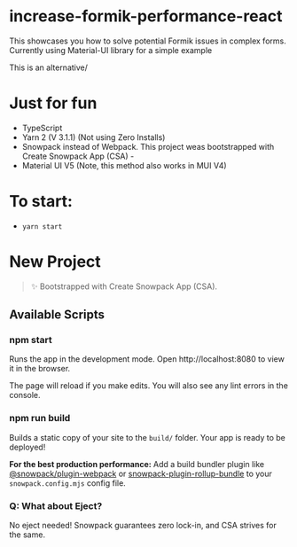 # increase-formik-performance-react

This showcases you how to solve potential Formik issues in complex forms. Currently using Material-UI library for a simple example

This is an alternative/

# Just for fun

- TypeScript
- Yarn 2 (V 3.1.1) (Not using Zero Installs)
- Snowpack instead of Webpack. This project weas bootstrapped with Create Snowpack App (CSA) -
- Material UI V5 (Note, this method also works in MUI V4)

# To start:

- `yarn start`

# New Project

> ✨ Bootstrapped with Create Snowpack App (CSA).

## Available Scripts

### npm start

Runs the app in the development mode.
Open http://localhost:8080 to view it in the browser.

The page will reload if you make edits.
You will also see any lint errors in the console.

### npm run build

Builds a static copy of your site to the `build/` folder.
Your app is ready to be deployed!

**For the best production performance:** Add a build bundler plugin like [@snowpack/plugin-webpack](https://github.com/snowpackjs/snowpack/tree/main/plugins/plugin-webpack) or [snowpack-plugin-rollup-bundle](https://github.com/ParamagicDev/snowpack-plugin-rollup-bundle) to your `snowpack.config.mjs` config file.

### Q: What about Eject?

No eject needed! Snowpack guarantees zero lock-in, and CSA strives for the same.
